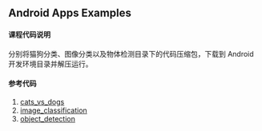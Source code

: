 ## Android Apps Examples
#### 课程代码说明

分别将猫狗分类、图像分类以及物体检测目录下的代码压缩包，下载到 Android 开发环境目录并解压运行。


#### 参考代码
1. [cats\_vs\_dogs](https://github.com/lmoroney/dlaicourse/tree/master/TensorFlow%20Deployment/Course%202%20-%20TensorFlow%20Lite/Week%202/Examples/Android%20Apps/cats_vs_dogs)
2. [image_classification](https://github.com/lmoroney/dlaicourse/tree/master/TensorFlow%20Deployment/Course%202%20-%20TensorFlow%20Lite/Week%202/Examples/Android%20Apps/image_classification)
3. [object_detection](https://github.com/lmoroney/dlaicourse/tree/master/TensorFlow%20Deployment/Course%202%20-%20TensorFlow%20Lite/Week%202/Examples/Android%20Apps/object_detection)



